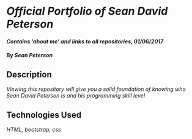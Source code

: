# _Official Portfolio of Sean David Peterson_

#### _Contains 'about me' and links to all repositories, 01/06/2017_

#### By _**Sean Peterson**_

## Description

_Viewing this repository will give you a solid foundation of knowing who Sean David Peterson is and his programming skill level_

## Technologies Used

_HTML, bootstrap, css_
